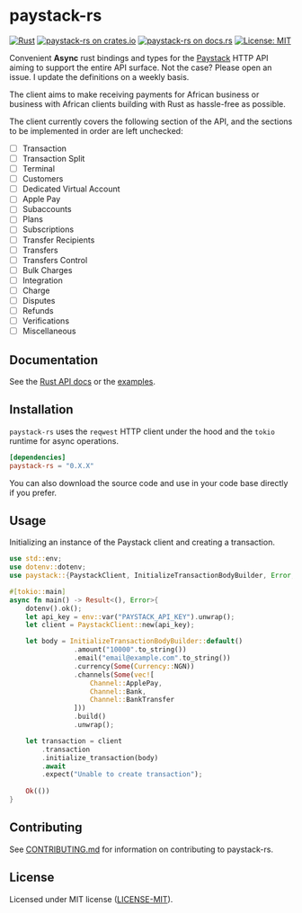 # paystack-rs

[![Rust](https://github.com/morukele/paystack-rs/actions/workflows/rust.yml/badge.svg?branch=main)](https://github.com/morukele/paystack-rs/actions/workflows/rust.yml)
[![paystack-rs on crates.io](https://img.shields.io/crates/v/paystack-rs.svg)](https://crates.io/crates/paystack-rs)
[![paystack-rs  on docs.rs](https://docs.rs/paystack-rs/badge.svg)](https://docs.rs/paystack-rs)
[![License: MIT](https://img.shields.io/badge/License-MIT-yellow.svg)](https://opensource.org/licenses/MIT)

Convenient **Async** rust bindings and types for the [Paystack](https://paystack.com) HTTP API aiming to support the entire API surface. Not the case? Please open an issue. I update the definitions on a weekly basis.

The client aims to make receiving payments for African business or business with African clients building with Rust as hassle-free as possible.

The client currently covers the following section of the API, and the sections to be implemented in order are left unchecked:

- [ ] Transaction
- [ ] Transaction Split
- [ ] Terminal
- [ ] Customers
- [ ] Dedicated Virtual Account
- [ ] Apple Pay
- [ ] Subaccounts
- [ ] Plans
- [ ] Subscriptions
- [ ] Transfer Recipients
- [ ] Transfers
- [ ] Transfers Control
- [ ] Bulk Charges
- [ ] Integration
- [ ] Charge
- [ ] Disputes
- [ ] Refunds
- [ ] Verifications
- [ ] Miscellaneous

## Documentation

See the [Rust API docs](https://docs.rs/paystack-rs) or the [examples](/examples).

## Installation

`paystack-rs` uses the `reqwest` HTTP client under the hood and the `tokio` runtime for async operations.

```toml
[dependencies]
paystack-rs = "0.X.X"
```

You can also download the source code and use in your code base directly if you prefer.

## Usage

Initializing an instance of the Paystack client and creating a transaction.

```rust
use std::env; 
use dotenv::dotenv; 
use paystack::{PaystackClient, InitializeTransactionBodyBuilder, Error, Currency, Channel};

#[tokio::main]
async fn main() -> Result<(), Error>{
    dotenv().ok();
    let api_key = env::var("PAYSTACK_API_KEY").unwrap();
    let client = PaystackClient::new(api_key);

    let body = InitializeTransactionBodyBuilder::default()
                .amount("10000".to_string())
                .email("email@example.com".to_string())
                .currency(Some(Currency::NGN))
                .channels(Some(vec![
                    Channel::ApplePay,
                    Channel::Bank,
                    Channel::BankTransfer
                ]))
                .build()
                .unwrap();

    let transaction = client
        .transaction
        .initialize_transaction(body)
        .await
        .expect("Unable to create transaction");
         
    Ok(())
}
```

## Contributing

See [CONTRIBUTING.md](/CONTRIBUTING.md) for information on contributing to paystack-rs.

## License

Licensed under MIT license ([LICENSE-MIT](/LICENSE-MIT)).
